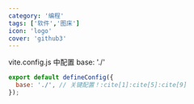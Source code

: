 ```yaml
---
category: '编程'
tags: ['软件','图床']
icon: 'logo'
cover: 'github3'
---
```


vite.config.js 中配置 base: './'

```js
export default defineConfig({
  base: './', // 关键配置！:cite[1]:cite[5]:cite[9]
});
```